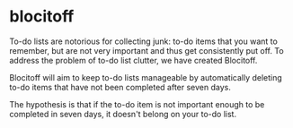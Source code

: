 # blocitoff

To-do lists are notorious for collecting junk: to-do items that you want to remember, but are not very important and thus get consistently put off. 
To address the problem of to-do list clutter, we have created Blocitoff.

Blocitoff will aim to keep to-do lists manageable by automatically deleting to-do items that have not been completed after seven days. 

The hypothesis is that if the to-do item is not important enough to be completed in seven days, it doesn't belong on your to-do list.